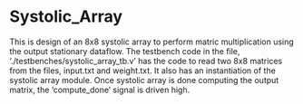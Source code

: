 # Systolic_Array
This is design of an 8x8 systolic array to perform matric multiplication using the output stationary dataflow.
The testbench code in the file, ‘./testbenches/systolic_array_tb.v’ has the code to read two 8x8 matrices from the files, input.txt and weight.txt.
It also has an instantiation of the systolic array module. 
Once systolic array is done computing the output matrix, the ‘compute_done’ signal is driven high.
